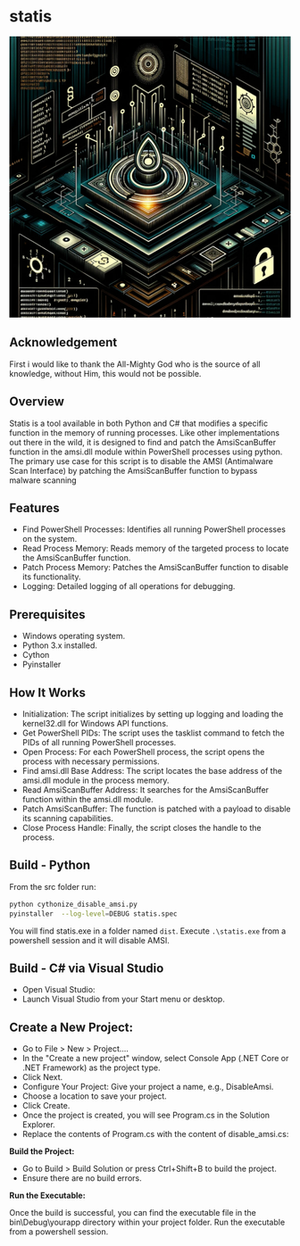 # statis
![Statis](img/statis.png)

## Acknowledgement

First i would like to thank the All-Mighty God who is the source of all knowledge, without Him, this would not be possible.

## Overview

Statis is a tool available in both Python and C# that modifies a specific function in the memory of running processes. Like other implementations out there in the wild, it is  designed to find and patch the AmsiScanBuffer function in the amsi.dll module within PowerShell processes using python. The primary use case for this script is to disable the AMSI (Antimalware Scan Interface) by patching the AmsiScanBuffer function to bypass malware scanning

## Features

- Find PowerShell Processes: Identifies all running PowerShell processes on the system.
- Read Process Memory: Reads memory of the targeted process to locate the AmsiScanBuffer function.
- Patch Process Memory: Patches the AmsiScanBuffer function to disable its functionality.
- Logging: Detailed logging of all operations for debugging.



## Prerequisites

- Windows operating system.
- Python 3.x installed.
- Cython
- Pyinstaller


## How It Works

- Initialization: The script initializes by setting up logging and loading the kernel32.dll for Windows API functions.
- Get PowerShell PIDs: The script uses the tasklist command to fetch the PIDs of all running PowerShell processes.
- Open Process: For each PowerShell process, the script opens the process with necessary permissions.
- Find amsi.dll Base Address: The script locates the base address of the amsi.dll module in the process memory.
- Read AmsiScanBuffer Address: It searches for the AmsiScanBuffer function within the amsi.dll module.
- Patch AmsiScanBuffer: The function is patched with a payload to disable its scanning capabilities.
- Close Process Handle: Finally, the script closes the handle to the process.


## Build - Python

From the src folder run:

```bash
python cythonize_disable_amsi.py
pyinstaller  --log-level=DEBUG statis.spec
```

You will find statis.exe in a folder named `dist`. Execute `.\statis.exe` from a powershell session and it will disable AMSI.


## Build - C# via Visual Studio

- Open Visual Studio:
- Launch Visual Studio from your Start menu or desktop.

## Create a New Project:

- Go to File > New > Project....
- In the "Create a new project" window, select Console App (.NET Core or .NET Framework) as the project type.
- Click Next.
- Configure Your Project: Give your project a name, e.g., DisableAmsi.
- Choose a location to save your project.
- Click Create.
- Once the project is created, you will see Program.cs in the Solution Explorer.
- Replace the contents of Program.cs with the content of disable_amsi.cs:


**Build the Project:**

- Go to Build > Build Solution or press Ctrl+Shift+B to build the project.
- Ensure there are no build errors.

**Run the Executable:**

Once the build is successful, you can find the executable file in the bin\Debug\yourapp directory within your project folder.
Run the executable from a powershell session.
